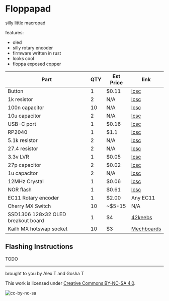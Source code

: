 # Floppapad

silly little macropad 

features:
  - oled
  - silly rotary encoder
  - firmware written in rust
  - looks cool
  - floppa exposed copper


| Part | QTY | Est Price | link |
|------|-----|-----------|------|
| Button | 1    |  $0.11         | [lcsc](https://www.lcsc.com/product-detail/Tactile-Switches_ALPSALPINE-SKRKAEE020_C115357.html)     |
| 1k resistor     | 2    |  N/A       |  [lcsc](https://www.lcsc.com/product-detail/Chip-Resistor-Surface-Mount_UNI-ROYAL-Uniroyal-Elec-0402WGF1001TCE_C11702.html)       |
| 100n capacitor      | 10    |    N/A       |   [lcsc](https://www.lcsc.com/product-detail/Multilayer-Ceramic-Capacitors-MLCC-SMD-SMT_Samsung-Electro-Mechanics-CL05B104KO5NNNC_C1525.html)      |
|10u capacitor      |  2   |      N/A     |   [lcsc](https://www.lcsc.com/product-detail/Multilayer-Ceramic-Capacitors-MLCC-SMD-SMT_Samsung-Electro-Mechanics-CL05A106MQ5NUNC_C15525.html)      |
| USB-C port     |  1   |     $0.16      |   [lcsc](https://www.lcsc.com/product-detail/USB-Connectors_Korean-Hroparts-Elec-TYPE-C-31-M-12_C165948.html)      |
|  RP2040    | 1    |  $1.1         |   [lcsc](https://www.lcsc.com/product-detail/Microcontroller-Units-MCUs-MPUs-SOCs_Raspberry-Pi-RP2040_C2040.html)      |
|5.1k resistor      | 2    |   N/A        |   [lcsc](https://www.lcsc.com/product-detail/Chip-Resistor-Surface-Mount_UNI-ROYAL-Uniroyal-Elec-0402WGF5101TCE_C25905.html)      |
| 27.4 resistor     | 2    |  N/A         |   [lcsc](https://www.lcsc.com/product-detail/Chip-Resistor-Surface-Mount_UNI-ROYAL-Uniroyal-Elec-0402WGF274JTCE_C31439.html)      |
| 3.3v LVR     |  1   | $0.05          |   [lcsc](https://www.lcsc.com/product-detail/Linear-Voltage-Regulators-LDO_UMW-Youtai-Semiconductor-Co-Ltd-AMS1117-3-3_C347256.html)      |
| 27p capacitor    |  2   |  $0.02         |   [lcsc](https://www.lcsc.com/product-detail/Multilayer-Ceramic-Capacitors-MLCC-SMD-SMT_Samsung-Electro-Mechanics-CL05C270JB51PNC_C472451.html)      |
|1u capacitor      | 2    | N/A          |   [lcsc](https://www.lcsc.com/product-detail/Multilayer-Ceramic-Capacitors-MLCC-SMD-SMT_Samsung-Electro-Mechanics-CL05A105KA5NQNC_C52923.html)      |
| 12MHz Crystal     | 1    | $0.06           |   [lcsc](https://www.lcsc.com/product-detail/Crystals_YXC-X322512MSB4SI_C9002.html)      |
| NOR flash     | 1    |      $0.61     |   [lcsc](https://www.lcsc.com/product-detail/NOR-FLASH_Winbond-Elec-W25Q128JVSIQ_C97521.html)      |
| EC11 Rotary encoder     |1     |  $2.00         |   Any EC11     |
|Cherry MX Switch   | 10    |  ~$5-15         |   N/A     |
|SSD1306 128x32 OLED breakout board |1| $4| [42keebs](https://42keebs.eu/shop/parts/oled-display-0-91-128x32/)|
|Kailh MX hotswap socket |10| $3| [Mechboards](https://mechboards.co.uk/collections/components/products/kailh-hotswap-sockets)|


## Flashing Instructions
  TODO





---
brought to you by Alex T and Gosha T

This work is licensed under [Creative Commons BY-NC-SA 4.0](https://creativecommons.org/licenses/by-nc-sa/4.0/).

![cc-by-nc-sa](https://i.creativecommons.org/l/by-nc-sa/4.0/88x31.png)

